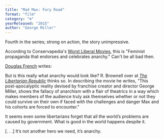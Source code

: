 ```yaml
---
title: "Mad Max: Fury Road"
format: "film"
category: "m"
yearReleased: "2015"
author: "George Miller"
---
```

Fourth in the series; strong on action, the story  unimpressive.
 

According to Conservapedia's <a href="http://www.conservapedia.com/Essay:Worst_Liberal_Movies">Worst Liberal  Movies</a>, this is "Feminist propaganda that endorses and celebrates anarchy."  Can't be all bad then.
 

<a href="http://www.conservapedia.com/Essay:Worst_Liberal_Movies">Douglas French</a>  writes:
 

But is this really what anarchy would look like? R.  Brownell over at <a href="http://thelibertarianrepublic.com/mad-max-fury-road-review-life-under-anarchy-spoilers/"> <i>The Libertarian Republic</i></a> thinks so. In describing the movie he  writes, "This post-apocalyptic reality devised by franchise creator and director  George Miller, shows the fallacy of anarchism with a flair of theatrics in a way  which makes members of the audience truly ask themselves whether or not they  could survive on their own if faced with the challenges and danger Max and his  cohorts are forced to encounter."


It seems even some libertarians forget that all the  world’s problems are caused by government. What is good in the world happens  despite it.


[. . .] It’s not another hero we need, it’s anarchy.
